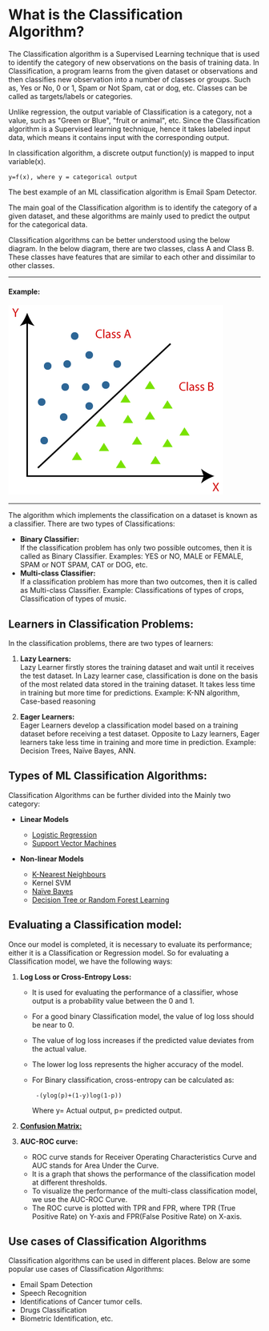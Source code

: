 # What is the Classification Algorithm?
The Classification algorithm is a Supervised Learning technique that is used to identify the category of new observations on the basis of training data. In Classification, a program learns from the given dataset or observations and then classifies new observation into a number of classes or groups. Such as, Yes or No, 0 or 1, Spam or Not Spam, cat or dog, etc. Classes can be called as targets/labels or categories.

Unlike regression, the output variable of Classification is a category, not a value, such as "Green or Blue", "fruit or animal", etc. Since the Classification algorithm is a Supervised learning technique, hence it takes labeled input data, which means it contains input with the corresponding output.

In classification algorithm, a discrete output function(y) is mapped to input variable(x).

    y=f(x), where y = categorical output  
The best example of an ML classification algorithm is Email Spam Detector.

The main goal of the Classification algorithm is to identify the category of a given dataset, and these algorithms are mainly used to predict the output for the categorical data.

Classification algorithms can be better understood using the below diagram. In the below diagram, there are two classes, class A and Class B. These classes have features that are similar to each other and dissimilar to other classes.
___
#### Example: 
![image](https://github.com/rjnp2/Data-Science/blob/main/tutorial/6.%20Machine%20Learning/images/CA1.png)
___
The algorithm which implements the classification on a dataset is known as a classifier. There are two types of Classifications:

  - **Binary Classifier:** \
    If the classification problem has only two possible outcomes, then it is called as Binary Classifier.
    Examples: YES or NO, MALE or FEMALE, SPAM or NOT SPAM, CAT or DOG, etc.
  - **Multi-class Classifier:** \
    If a classification problem has more than two outcomes, then it is called as Multi-class Classifier.
    Example: Classifications of types of crops, Classification of types of music.
    
## Learners in Classification Problems:
In the classification problems, there are two types of learners:

1. **Lazy Learners:** \
    Lazy Learner firstly stores the training dataset and wait until it receives the test dataset. In Lazy learner case, classification is done on the basis of the most related data stored in the training dataset. It takes less time in training but more time for predictions.
    Example: K-NN algorithm, Case-based reasoning

2. **Eager Learners:** \
    Eager Learners develop a classification model based on a training dataset before receiving a test dataset. Opposite to Lazy learners, Eager learners take less time in training and more time in prediction. Example: Decision Trees, Naïve Bayes, ANN.

## Types of ML Classification Algorithms:
Classification Algorithms can be further divided into the Mainly two category:

- **Linear Models** 
    - [Logistic Regression](https://github.com/rjnp2/Data-Science/blob/main/tutorial/6.%20Machine%20Learning/2.%20Classification%20Algorithms/1.Logistic%20Regression/readme.md)
    - [Support Vector Machines](https://github.com/rjnp2/Data-Science/tree/main/tutorial/6.%20Machine%20Learning/3.%20SVM)
    
- **Non-linear Models** 
    - [K-Nearest Neighbours](https://github.com/rjnp2/Data-Science/blob/main/tutorial/6.%20Machine%20Learning/2.%20Classification%20Algorithms/2.%20K-Nearest%20Neighbor/readme.md)
    - Kernel SVM
    - [Naïve Bayes](https://github.com/rjnp2/Data-Science/blob/main/tutorial/6.%20Machine%20Learning/2.%20Classification%20Algorithms/3.%20Na%C3%AFve%20Bayes/readme.md)
    - [Decision Tree or Random Forest Learning](https://github.com/rjnp2/Data-Science/tree/main/tutorial/6.%20Machine%20Learning/4.%20%20Decision%20Tree%20or%20Random%20Forest%20Learning) 
    
## Evaluating a Classification model:
Once our model is completed, it is necessary to evaluate its performance; either it is a Classification or Regression model. So for evaluating a Classification model, we have the following ways:

1. **Log Loss or Cross-Entropy Loss:**
     - It is used for evaluating the performance of a classifier, whose output is a probability value between the 0 and 1.
     - For a good binary Classification model, the value of log loss should be near to 0.
     - The value of log loss increases if the predicted value deviates from the actual value.
     - The lower log loss represents the higher accuracy of the model.
     - For Binary classification, cross-entropy can be calculated as:

            -(ylog(p)+(1-y)log(1-p))  
        Where y= Actual output, p= predicted output.

2. **[Confusion Matrix:](https://github.com/rjnp2/Data-Science/blob/main/tutorial/6.%20Machine%20Learning/2.%20Classification%20Algorithms/Confusion%20Matrix.md)** 

3. **AUC-ROC curve:**
     - ROC curve stands for Receiver Operating Characteristics Curve and AUC stands for Area Under the Curve.
     - It is a graph that shows the performance of the classification model at different thresholds.
     - To visualize the performance of the multi-class classification model, we use the AUC-ROC Curve.
     - The ROC curve is plotted with TPR and FPR, where TPR (True Positive Rate) on Y-axis and FPR(False Positive Rate) on X-axis.

## Use cases of Classification Algorithms
Classification algorithms can be used in different places. Below are some popular use cases of Classification Algorithms:
- Email Spam Detection
- Speech Recognition
- Identifications of Cancer tumor cells.
- Drugs Classification
- Biometric Identification, etc.

